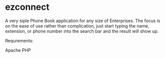 # ezconnect

A very siple Phone Book application for any size of Enterprises. The focus is on the
ease of use rather than complication, just start typing the name, extension, or phone
number into the search bar and the result will show up.

Requrements:

  Apache
  PHP


